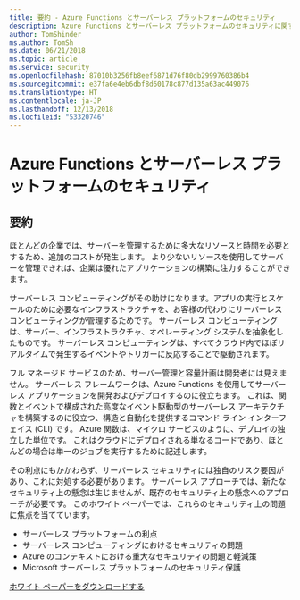 ```yaml
---
title: 要約 - Azure Functions とサーバーレス プラットフォームのセキュリティ
description: Azure Functions とサーバーレス プラットフォームのセキュリティに関するホワイト ペーパーの要約。
author: TomShinder
ms.author: TomSh
ms.date: 06/21/2018
ms.topic: article
ms.service: security
ms.openlocfilehash: 87010b3256fb8eef6871d76f80db2999760386b4
ms.sourcegitcommit: e37fa6e4eb6dbf8d60178c877d135a63ac449076
ms.translationtype: HT
ms.contentlocale: ja-JP
ms.lasthandoff: 12/13/2018
ms.locfileid: "53320746"
---
```

# <a name="azure-functions-and-serverless-platform-security"></a>Azure Functions とサーバーレス プラットフォームのセキュリティ
## <a name="abstract"></a>要約
ほとんどの企業では、サーバーを管理するために多大なリソースと時間を必要とするため、追加のコストが発生します。 より少ないリソースを使用してサーバーを管理できれば、企業は優れたアプリケーションの構築に注力することができます。  

サーバーレス コンピューティングがその助けになります。アプリの実行とスケールのために必要なインフラストラクチャを、お客様の代わりにサーバーレス コンピューティングが管理するためです。 サーバーレス コンピューティングは、サーバー、インフラストラクチャ、オペレーティング システムを抽象化したものです。 サーバーレス コンピューティングは、すべてクラウド内でほぼリアルタイムで発生するイベントやトリガーに反応することで駆動されます。 

フル マネージド サービスのため、サーバー管理と容量計画は開発者には見えません。 サーバーレス フレームワークは、Azure Functions を使用してサーバーレス アプリケーションを開発およびデプロイするのに役立ちます。 これは、関数とイベントで構成された高度なイベント駆動型のサーバーレス アーキテクチャを構築するのに役立つ、構造と自動化を提供するコマンド ライン インターフェイス (CLI) です。 Azure 関数は、マイクロ サービスのように、デプロイの独立した単位です。 これはクラウドにデプロイされる単なるコードであり、ほとんどの場合は単一のジョブを実行するために記述します。

その利点にもかかわらず、サーバーレス セキュリティには独自のリスク要因があり、これに対処する必要があります。 サーバーレス アプローチでは、新たなセキュリティ上の懸念は生じませんが、既存のセキュリティ上の懸念へのアプローチが必要です。 このホワイト ペーパーでは、これらのセキュリティ上の問題に焦点を当てています。 
* サーバーレス プラットフォームの利点
* サーバーレス コンピューティングにおけるセキュリティの問題
* Azure のコンテキストにおける重大なセキュリティの問題と軽減策
* Microsoft サーバーレス プラットフォームのセキュリティ保護

[ホワイト ペーパーをダウンロードする](https://azure.microsoft.com/mediahandler/files/resourcefiles/azure-functions-serverless-platform-security/Microsoft%20Serverless%20Platform.pdf)

